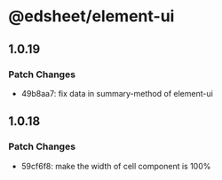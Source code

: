 # @edsheet/element-ui

## 1.0.19

### Patch Changes

- 49b8aa7: fix data in summary-method of element-ui

## 1.0.18

### Patch Changes

- 59cf6f8: make the width of cell component is 100%
